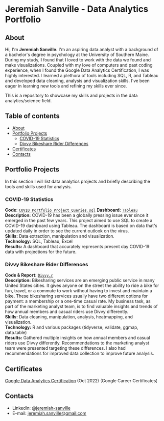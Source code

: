 # Jeremiah Sanville - Data Analytics Portfolio

## About

Hi, I'm **Jeremiah Sanville**. I'm an aspiring data analyst with a background of a bachelor's degree in psychology at the University of Southern Maine.
During my study, I found that I loved to work with the data we found and make visualizations. Coupled with my love of computers and past coding experience,
when I found the Google Data Analytics Certification, I was highly interested. I learned a plethora of tools including SQL, R, and Tableau and developed data cleaning, analysis and visualization skills. I've been eager in learning new tools and refining my skills ever since.

This is a repository to showcase my skills and projects in the data analytics/science field.

## Table of contents
- [About](#about)
- [Portfolio Projects](#portfolio-projects)
	+ [COVID-19 Statistics](#COVID-19-Statistics)
	+ [Divvy Bikeshare Rider Differences](#Divvy-Bikeshare-Rider-Differences)
- [Certificates](#certificates)
- [Contacts](#contacts)

## Portfolio Projects
In this section I will list data analytics projects and briefly describing the tools and skills used for analysis.

### COVID-19 Statistics
**Code:** [`COVID Portfolio Project Queries.sql`]()
**Dashboard:** [`Tableau`](https://public.tableau.com/app/profile/jeremiah.sanville/viz/COVIDPortfolioProject_16748248126930/Dashboard1#1)   
**Description:** COVID-19 has been a globally pressing issue ever since it emerged in the past few years. This project aimed to use SQL to create a COVID-19 dashboard using Tableau. The dashboard is based on data that's updated daily in order to see the current outlook on the virus.                             
**Skills:** Data extraction, manipulation and visualization.                                                                  
**Technology:** SQL, Tableau, Excel                                                                
**Results:** A dashboard that accurately represents present day COVID-19 data with projections for the future.  

### Divvy Bikeshare Rider Differences
**Code & Report:** [`Divvy.r`](https://www.kaggle.com/code/konoxians/divvy-annual-members-vs-casual-riders)    
**Description:** Bikesharing services are an emerging public service in many United States cities. It gives anyone on the street the ability to ride a bike for fun, travel, or a commute to work without having to invest and maintain a bike. These bikesharing services usually have two different options for payment: a membership or a one-time casual rate. My business task, as part of the marketing analyst team, is to find valuable insights and trends of how annual members and casual riders use Divvy differently.                                                                               
**Skills:** Data cleaning, manipulation, analysis, heatmapping, and visualization.  
**Technology:** R and various packages (tidyverse, validate, ggmap, data.table)                                                            
**Results:** Gathered multiple insights on how annual members and casual riders use Divvy differently. Recommendations to the marketing analyst team were presented targeting these differences. I also had recommendations for improved data collection to improve future analysis. 


## Certificates

[Google Data Analytics Certification]([https://drive.google.com/file/d/1-12jUVj8OcLlTQ3147syWIP4nf9a2n9P/view?usp=sharing](https://www.coursera.org/account/accomplishments/specialization/certificate/XYU9B7NTK7Z7)) (Oct 2022) (Google Career Certificates)

## Contacts
- LinkedIn: [@jeremiah-sanville](https://www.linkedin.com/in/jeremiah-sanville/)
- E-mail: jeremiah.sanville@gmail.com


